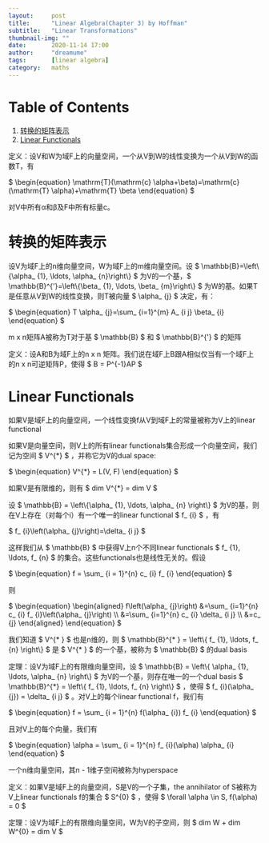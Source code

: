 ```yaml
---
layout:     post
title:      "Linear Algebra(Chapter 3) by Hoffman"
subtitle:   "Linear Transformations"
thumbnail-img: ""
date:       2020-11-14 17:00
author:     "dreamume"
tags: 		[linear algebra]
category:   maths
---
```

<head>
    <script src="https://cdn.mathjax.org/mathjax/latest/MathJax.js?config=TeX-AMS-MML_HTMLorMML" type="text/javascript"></script>
    <script type="text/x-mathjax-config">
        MathJax.Hub.Config({
            tex2jax: {
            skipTags: ['script', 'noscript', 'style', 'textarea', 'pre'],
            inlineMath: [['$','$']]
            }
        });
    </script>
</head>

# Table of Contents

1.  [转换的矩阵表示](#orgd13b3aa)
2.  [Linear Functionals](#org74ca3f4)

定义：设V和W为域F上的向量空间，一个从V到W的线性变换为一个从V到W的函数T，有

$ \\begin{equation} \\mathrm{T}(\\mathrm{c} \\alpha+\\beta)=\\mathrm{c}(\\mathrm{T} \\alpha)+\\mathrm{T} \\beta \\end{equation} $

对V中所有α和β及F中所有标量c。


<a id="orgd13b3aa"></a>

# 转换的矩阵表示

设V为域F上的n维向量空间，W为域F上的m维向量空间。设 $ \\mathbb{B}=\\left\\{\\alpha_ {1}, \\ldots, \\alpha_ {n}\\right\\} $ 为V的一个基，$ \\mathbb{B}^{'}=\\left\\{\\beta_ {1}, \\ldots, \\beta_ {m}\\right\\} $ 为W的基。如果T是任意从V到W的线性变换，则T被向量 $ \\alpha_ {j} $ 决定，有：

$ \\begin{equation} T \\alpha_ {j}=\\sum_ {i=1}^{m} A_ {i j} \\beta_ {i} \\end{equation} $

m x n矩阵A被称为T对于基 $ \\mathbb{B} $ 和 $ \\mathbb{B}^{'} $ 的矩阵

定义：设A和B为域F上的n x n 矩阵。我们说在域F上B跟A相似仅当有一个域F上的n x n可逆矩阵P，使得 $ B = P^{-1}AP $


<a id="org74ca3f4"></a>

# Linear Functionals

如果V是域F上的向量空间，一个线性变换f从V到域F上的常量被称为V上的linear functional

如果V是向量空间，则V上的所有linear functionals集合形成一个向量空间，我们记为空间 $ V^{*} $ ，并称它为V的dual space:

$ \\begin{equation} V^{*} = L(V, F) \\end{equation} $

如果V是有限维的，则有 $ dim V^{*} = dim V $

设 $ \\mathbb{B} = \\left\\{\\alpha_ {1}, \\ldots, \\alpha_ {n} \\right\\} $ 为V的基，则在V上存在（对每个i）有一个唯一的linear functional $ f_ {i} $ ，有

$ f_ {i}\\left(\\alpha_ {j}\\right)=\\delta_ {i j} $

这样我们从 $ \\mathbb{B} $ 中获得V上n个不同linear functionals $ f_ {1}, \\ldots, f_ {n} $ 的集合。这些functionals也是线性无关的。假设

$ \\begin{equation} f = \\sum_ {i = 1}^{n} c_ {i} f_ {i} \\end{equation} $

则

$ \\begin{equation} \\begin{aligned} f\\left(\\alpha_ {j}\\right) &=\\sum_ {i=1}^{n} c_ {i} f_ {i}\\left(\\alpha_ {j}\\right) \\\\ &=\\sum_ {i=1}^{n} c_ {i} \\delta_ {i j} \\\\ &=c_ {j} \\end{aligned} \\end{equation} $

我们知道 $ V^{* } $ 也是n维的，则 $ \\mathbb{B}^{* } = \\left\\{ f_ {1}, \\ldots, f_ {n} \\right\\} $ 是 $ V^{* } $ 的一个基，被称为 $ \\mathbb{B} $ 的dual basis

定理：设V为域F上的有限维向量空间，设 $ \\mathbb{B} = \\left\\{ \\alpha_ {1}, \\ldots, \\alpha_ {n} \\right\\} $ 为V的一个基，则存在唯一的一个dual basis $ \\mathbb{B}^{*} = \\left\\{ f_ {1}, \\ldots, f_ {n} \\right\\} $ ，使得 $ f_ {i}(\\alpha_ {j}) = \\delta_ {i j} $ 。对V上的每个linear functional f，我们有

$ \\begin{equation} f = \\sum_ {i = 1}^{n} f(\\alpha_ {i}) f_ {i} \\end{equation} $

且对V上的每个向量，我们有

$ \\begin{equation} \\alpha = \\sum_ {i = 1}^{n} f_ {i}(\\alpha) \\alpha_ {i} \\end{equation} $

一个n维向量空间，其n - 1维子空间被称为hyperspace

定义：如果V是域F上的向量空间，S是V的一个子集，the annihilator of S被称为V上linear functionals f的集合 $ S^{0} $ ，使得 $ \\forall \\alpha \\in S, f(\\alpha) = 0 $

定理：设V为域F上的有限维向量空间，W为V的子空间，则 $ dim W + dim W^{0} = dim V $
